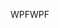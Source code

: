 <span data-ttu-id="bb53e-101">WPF</span><span class="sxs-lookup"><span data-stu-id="bb53e-101">WPF</span></span>